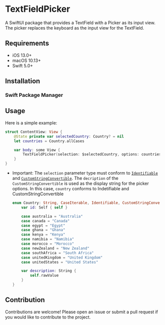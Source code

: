 
# TextFieldPicker

A SwiftUI package that provides a TextField with a Picker as its input view. The picker replaces the keyboard as the input view for the TextField.

## Requirements

- iOS 13.0+
- macOS 10.13+
- Swift 5.0+
## Installation

### Swift Package Manager

## Usage

Here is a simple example:
```swift
struct ContentView: View {
    @State private var selectedCountry: Country? = nil
    let countries = Country.allCases

    var body: some View {
        TextFieldPicker(selection: $selectedCountry, options: countries)
    }
}
```

- Important: The `selection` parameter type must conform to [`Identifiable`](https://developer.apple.com/documentation/swift/identifiable) and [`CustomStringConvertible`](https://developer.apple.com/documentation/swift/customstringconvertible). The `decription` of the `CustomStringConvertible` is used as the display string for the picker options.
     In this case, `country` conforms to Indetifiable and CustomStringConvertible
     ```swift
     enum Country: String, CaseIterable, Identifiable, CustomStringConvertible {
         var id: Self { self }

         case australia = "Australia"
         case canada = "Canada"
         case egypt = "Egypt"
         case ghana = "Ghana"
         case kenya = "Kenya"
         case namibia = "Namibia"
         case morocco = "Morocco"
         case newZealand = "New Zealand"
         case southAfrica = "South Africa"
         case unitedKingdom = "United Kingdom"
         case unitedStates = "United States"

         var description: String {
             self.rawValue
         }
     }
     ```
## Contribution
Contributions are welcome! Please open an issue or submit a pull request if you would like to contribute to the project.
